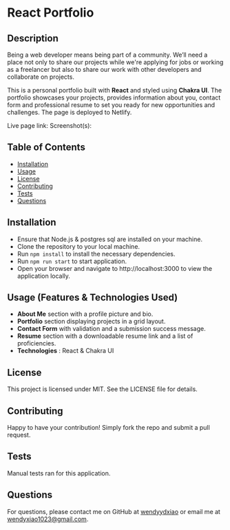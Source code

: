 # React Portfolio

## Description

Being a web developer means being part of a community. We’ll need a place not only to share our projects while we're applying for jobs or working as a freelancer but also to share our work with other developers and collaborate on projects.

This is a personal portfolio built with **React** and styled using **Chakra UI**. The portfolio showcases your projects, provides information about you, contact form and professional resume to set you ready for new opportunities and challenges. The page is deployed to Netlify.

Live page link:
Screenshot(s):

## Table of Contents

- [Installation](#installation)
- [Usage](#usage)
- [License](#license)
- [Contributing](#contributing)
- [Tests](#tests)
- [Questions](#questions)

## Installation

- Ensure that Node.js & postgres sql are installed on your machine.
- Clone the repository to your local machine.
- Run `npm install` to install the necessary dependencies.
- Run `npm run start` to start application.
- Open your browser and navigate to http://localhost:3000 to view the application locally.

## Usage (Features & Technologies Used)

- **About Me** section with a profile picture and bio.
- **Portfolio** section displaying projects in a grid layout.
- **Contact Form** with validation and a submission success message.
- **Resume** section with a downloadable resume link and a list of proficiencies.
- **Technologies** : React & Chakra UI

## License

This project is licensed under MIT. See the LICENSE file for details.

## Contributing

Happy to have your contribution! Simply fork the repo and submit a pull request.

## Tests

Manual tests ran for this application.

## Questions

For questions, please contact me on GitHub at [wendyydxiao](https://github.com/wendyydxiao) or email me at wendyxiao1023@gmail.com.
